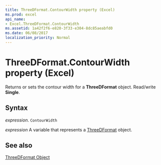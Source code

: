 ```yaml
---
title: ThreeDFormat.ContourWidth property (Excel)
ms.prod: excel
api_name:
- Excel.ThreeDFormat.ContourWidth
ms.assetid: 1a42f2f6-e820-3f33-e304-8dc85aeabfd0
ms.date: 06/08/2017
localization_priority: Normal
---
```



# ThreeDFormat.ContourWidth property (Excel)

Returns or sets the contour width for a  **ThreeDFormat** object. Read/write **Single**.


## Syntax

_expression_. `ContourWidth`

_expression_ A variable that represents a [ThreeDFormat](./Excel.ThreeDFormat.md) object.


## See also


[ThreeDFormat Object](Excel.ThreeDFormat.md)


